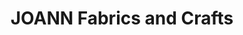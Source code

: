 ---
title: "JOANN Fabrics and Crafts"
url: /holiday-village/joann-fabrics-and-crafts/
shop: craft
---